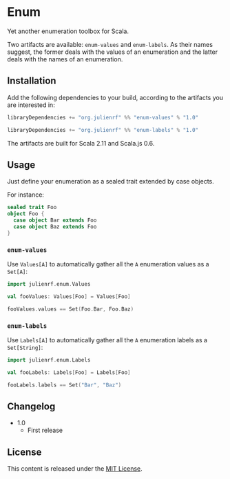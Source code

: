 # Enum

Yet another enumeration toolbox for Scala.

Two artifacts are available: `enum-values` and `enum-labels`. As their names suggest, the former deals with the values
of an enumeration and the latter deals with the names of an enumeration.

## Installation

Add the following dependencies to your build, according to the artifacts you are interested in:

~~~ scala
libraryDependencies += "org.julienrf" %% "enum-values" % "1.0"
~~~

~~~ scala
libraryDependencies += "org.julienrf" %% "enum-labels" % "1.0"
~~~

The artifacts are built for Scala 2.11 and Scala.js 0.6.

## Usage

Just define your enumeration as a sealed trait extended by case objects.

For instance:

~~~ scala
sealed trait Foo
object Foo {
  case object Bar extends Foo
  case object Baz extends Foo
}
~~~

### `enum-values`

Use `Values[A]` to automatically gather all the `A` enumeration values as a `Set[A]`:

~~~ scala
import julienrf.enum.Values

val fooValues: Values[Foo] = Values[Foo]

fooValues.values == Set(Foo.Bar, Foo.Baz)
~~~

### `enum-labels`

Use `Labels[A]` to automatically gather all the `A` enumeration labels as a `Set[String]`:

~~~ scala
import julienrf.enum.Labels

val fooLabels: Labels[Foo] = Labels[Foo]

fooLabels.labels == Set("Bar", "Baz")
~~~

## Changelog

- 1.0
    - First release

## License

This content is released under the [MIT License](http://opensource.org/licenses/mit-license.php).